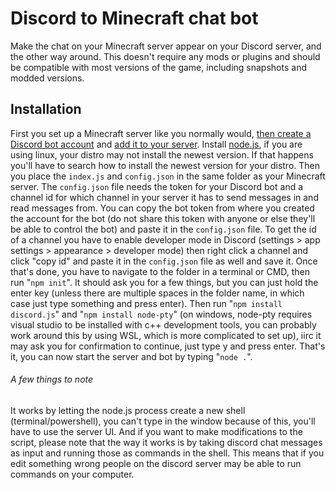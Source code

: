 # Discord to Minecraft chat bot

Make the chat on your Minecraft server appear on your Discord server, and the other way around. 
This doesn't require any mods or plugins and should be compatible with most versions of the game, including snapshots and modded versions.


## Installation

First you set up a Minecraft server like you normally would, [then create a Discord bot account](https://discord.com/developers) and [add it to your server](https://discordapi.com/permissions.html).
Install [node.js](https://nodejs.org/en/), if you are using linux, your distro may not install the newest version. 
If that happens you'll have to search how to install the newest version for your distro.
Then you place the `index.js` and `config.json` in the same folder as your Minecraft server.
The `config.json` file needs the token for your Discord bot and a channel id for which channel in your server it has to send messages in and read messages from. 
You can copy the bot token from where you created the account for the bot (do not share this token with anyone or else they'll be able to control the bot) and paste it in the `config.json` file. 
To get the id of a channel you have to enable developer mode in Discord (settings > app settings > appearance > developer mode) then right click a channel and click "copy id" and paste it in the `config.json` file as well and save it. 
Once that's done, you have to navigate to the folder in a terminal or CMD, then run "`npm init`". 
It should ask you for a few things, but you can just hold the enter key (unless there are multiple spaces in the folder name, in which case just type something and press enter).
Then run "`npm install discord.js`" and "`npm install node-pty`" (on windows, node-pty requires visual studio to be installed with c++ development tools, you can probably work around this by using WSL, which is more complicated to set up), iirc it may ask you for confirmation to continue, just type y and press enter.
That's it, you can now start the server and bot by typing "`node .`".


###### A few things to note

It works by letting the node.js process create a new shell (terminal/powershell), you can't type in the window because of this, you'll have to use the server UI.
And if you want to make modifications to the script, please note that the way it works is by taking discord chat messages as input and running those as commands in the shell.
This means that if you edit something wrong people on the discord server may be able to run commands on your computer.
